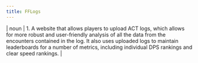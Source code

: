 ```yaml
---
title: FFLogs
---
```

| noun | 1.  	A website that allows players to upload ACT logs, which allows for more robust and user-friendly analysis of all the data from the encounters contained in the log. It also uses uploaded logs to maintain leaderboards for a number of metrics, including individual DPS rankings and clear speed rankings.	|